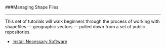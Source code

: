 ###Managing Shape Files

-----

This set of tutorials will walk beginners through the process of working with shapefiles — geographic vectors — pulled down from a set of public repositories.

- [Install Necessary Software](dependency.md)
